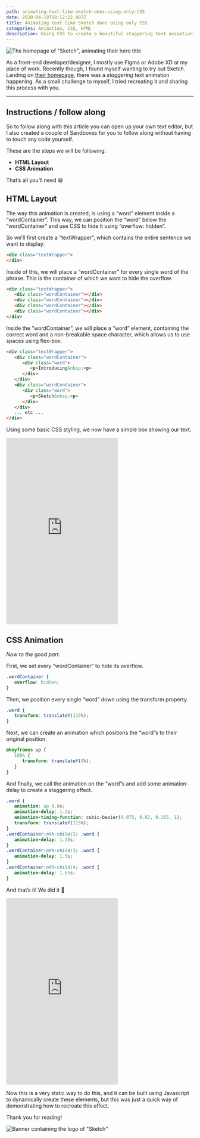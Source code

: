 ```yaml
---
path: animating-text-like-sketch-does-using-only-CSS
date: 2020-04-19T18:12:22.007Z
title: Animating text like Sketch does using only CSS
categories: Animation, CSS, HTML
description: Using CSS to create a beautiful staggering text animation.
---
```

![The homepage of "Sketch", animating their hero title](../../assets/sketch-homepage.gif "Sketch’s landing page, which we’ll be recreating (partly)")

As a front-end developer/designer, I mostly use Figma or Adobe XD at my place of work. Recently though, I found myself wanting to try out Sketch. Landing on [their homepage](https://www.sketch.com/), there was a *staggering* text animation happening. As a small challenge to myself, I tried recreating it and sharing this process with you.

<hr/>

## Instructions / follow along

So to follow along with this article you can open up your own text editor, but I also created a couple of Sandboxes for you to follow along without having to touch any code yourself.

These are the steps we will be following:

* **HTML Layout**
* **CSS Animation**

That’s all you’ll need 😄

## HTML Layout

The way this animation is created, is using a “word” element inside a “wordContainer”. This way, we can position the “word” below the “wordContainer” and use CSS to hide it using “overflow: hidden”.

So we’ll first create a “textWrapper”, which contains the entire sentence we want to display.

``` html
<div class="textWrapper">
</div>
```

Inside of this, we will place a “wordContainer” for every single word of the phrase. This is the container of which we want to hide the overflow.

``` html
<div class="textWrapper">
   <div class="wordContainer"></div>
   <div class="wordContainer"></div>
   <div class="wordContainer"></div>
   <div class="wordContainer"></div>
</div>
```

Inside the “wordContainer”, we will place a “word” element, containing the correct word and a non-breakable space character, which allows us to use spaces using flex-box.

``` html
<div class="textWrapper">
   <div class="wordContainer">
      <div class="word">
         <p>Introducing&nbsp;<p>
      </div>
   </div>
   <div class="wordContainer">
      <div class="word">
         <p>Sketch&nbsp;<p>
      </div>
   </div>
   ... etc ...
</div>
```

Using some basic CSS styling, we now have a simple box showing our text.

<iframe
     src="https://codesandbox.io/embed/css-animation-appearing-text-through-overflow-hidden-65tqm?autoresize=1&fontsize=14&hidenavigation=1&theme=dark&view=preview&codemirror=1&runonclick=1"
     style="height:500px; border:0; border-radius: 4px; overflow:hidden;"
     title="CSS Animation, appearing text through &quot;overflow: hidden&quot;"
     allow="accelerometer; ambient-light-sensor; camera; encrypted-media; geolocation; gyroscope; hid; microphone; midi; payment; usb; vr"
     sandbox="allow-forms allow-modals allow-popups allow-presentation allow-same-origin allow-scripts"
   ></iframe>

## CSS Animation

*Now to the good part.*

First, we set every “wordContainer” to hide its overflow.

```css
.wordContainer {
   overflow: hidden;
}
```

Then, we position every single “word” down using the transform property.

```css
.word {
   transform: translateY(115%);
}
```

Next, we can create an animation which positions the “word”s to their original position.

```css
@keyframes up {
   100% {
      transform: translateY(0%);
   }
}
```

And finally, we call the animation on the “word”s and add some animation-delay to create a staggering effect.

```css
.word {
   animation: up 0.8s;
   animation-delay: 1.2s;
   animation-timing-function: cubic-bezier(0.075, 0.82, 0.165, 1);
   transform: translateY(115%);
}
.wordContainer:nth-child(2) .word { 
   animation-delay: 1.35s;
}
.wordContainer:nth-child(3) .word { 
   animation-delay: 1.5s;
}
.wordContainer:nth-child(4) .word { 
   animation-delay: 1.65s;
}
```

And that’s it! We did it 🎉

<iframe
     src="https://codesandbox.io/embed/css-animation-appearing-text-through-overflow-hidden-ojitu?autoresize=1&fontsize=14&hidenavigation=1&theme=dark&view=preview&codemirror=1&runonclick=1"
     style="height:500px; border:0; border-radius: 4px; overflow:hidden;"
     title="CSS Animation, appearing text through &quot;overflow: hidden&quot;"
     allow="accelerometer; ambient-light-sensor; camera; encrypted-media; geolocation; gyroscope; hid; microphone; midi; payment; usb; vr"
     sandbox="allow-forms allow-modals allow-popups allow-presentation allow-same-origin allow-scripts"
   ></iframe>

Now this is a very static way to do this, and it can be built using Javascript to dynamically create these elements, but this was just a quick way of demonstrating how to recreate this effect.

Thank you for reading!

![Banner containing the logo of "Sketch"](../../assets/sketch-banner.png "Sketch banner")